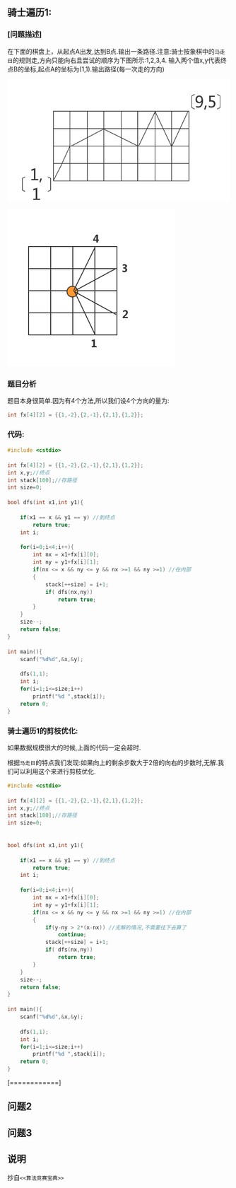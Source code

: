 
## 骑士遍历1:

### [问题描述]

在下面的棋盘上，从起点A出发,达到B点.输出一条路径.注意:骑士按象棋中的`马走日`的规则走,方向只能向右且尝试的顺序为下图所示:1,2,3,4.
输入两个值x,y代表终点B的坐标,起点A的坐标为(1,1).输出路径(每一次走的方向)

![1](骑士遍历1.png)

![2](骑士遍历2.png)

### 题目分析

题目本身很简单.因为有4个方法,所以我们设4个方向的量为:

```c
int fx[4][2] = {{1,-2},{2,-1},{2,1},{1,2}};
```

### 代码:


```c
#include <cstdio>

int fx[4][2] = {{1,-2},{2,-1},{2,1},{1,2}};
int x,y;//终点
int stack[100];//存路径
int size=0;

bool dfs(int x1,int y1){

    if(x1 == x && y1 == y) //到终点
        return true;
    int i;
    
    for(i=0;i<4;i++){
        int nx = x1+fx[i][0];
        int ny = y1+fx[i][1];
        if(nx <= x && ny <= y && nx >=1 && ny >=1) //在内部
        {
            stack[++size] = i+1;
            if( dfs(nx,ny))
                return true;
        }
    }
    size--;
    return false;
}

int main(){
    scanf("%d%d",&x,&y);
    
    dfs(1,1);
    int i;
    for(i=1;i<=size;i++)
        printf("%d ",stack[i]);
    return 0;
}
```

### 骑士遍历1的剪枝优化:

如果数据规模很大的时候,上面的代码一定会超时.

根据`马走日`的特点我们发现:如果向上的剩余步数大于2倍的向右的步数时,无解.我们可以利用这个来进行剪枝优化.

```c
#include <cstdio>

int fx[4][2] = {{1,-2},{2,-1},{2,1},{1,2}};
int x,y;//终点
int stack[100];//存路径
int size=0;


bool dfs(int x1,int y1){

    if(x1 == x && y1 == y) //到终点
        return true;
    int i;
    
    for(i=0;i<4;i++){
        int nx = x1+fx[i][0];
        int ny = y1+fx[i][1];
        if(nx <= x && ny <= y && nx >=1 && ny >=1) //在内部
        {
            if(y-ny > 2*(x-nx)) //无解的情况,不需要往下去算了
                continue;
            stack[++size] = i+1;
            if( dfs(nx,ny))
                return true;
        }
    }
    size--;
    return false;
}

int main(){
    scanf("%d%d",&x,&y);
    
    dfs(1,1);
    int i;
    for(i=1;i<=size;i++)
        printf("%d ",stack[i]);
    return 0;
}
```
[============]

## 问题2


## 问题3

## 说明

抄自`<<算法竞赛宝典>>`

